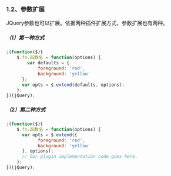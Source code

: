 ### 1.2、参数扩展

JQuery参数也可以扩展。依据两种插件扩展方式，参数扩展也有两种。

##### （1）第一种方式

```js
;(function($){
    $.fn.函数名 = function(options) {  
        var defaults = {  
            foreground: 'red',  
            background: 'yellow'  
      };  
      var opts = $.extend(defaults, options);
    };
})(jQuery);
```

##### （2）第二种方式

```js
;(function($){
	$.fn.函数名 = function(options) {  
	  var opts = $.extend({  
			foreground: 'red',  
			background: 'yellow'  
	  }, options);  
	  // Our plugin implementation code goes here.  
	};
})(jQuery);
```



